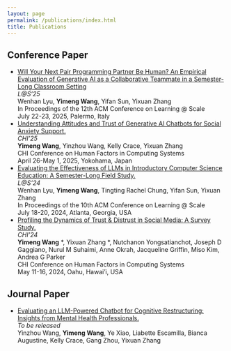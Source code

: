```yaml
---
layout: page
permalink: /publications/index.html
title: Publications
---
```




## Conference Paper

- [Will Your Next Pair Programming Partner Be Human? An Empirical Evaluation of Generative AI as a Collaborative Teammate in a Semester-Long Classroom Setting]()<br>*L@S’25*<br>Wenhan Lyu, **Yimeng Wang**, Yifan Sun, Yixuan Zhang<br>In Proceedings of the 12th ACM Conference on Learning @ Scale<br>July 22-23, 2025, Palermo, Italy
- [Understanding Attitudes and Trust of Generative AI Chatbots for Social Anxiety Support.](https://arxiv.org/abs/2501.15628)<br>*CHI’25*<br>**Yimeng Wang**, Yinzhou Wang, Kelly Crace, Yixuan Zhang<br>CHI Conference on Human Factors in Computing Systems<br>April 26-May 1, 2025, Yokohama, Japan
- [Evaluating the Effectiveness of LLMs in Introductory Computer Science Education: A Semester-Long Field Study.](https://dl.acm.org/doi/10.1145/3657604.3662036)<br>*L@S’24*<br>Wenhan Lyu, **Yimeng Wang**, Tingting Rachel Chung, Yifan Sun, Yixuan Zhang<br>In Proceedings of the 10th ACM Conference on Learning @ Scale<br>July 18-20, 2024, Atlanta, Georgia, USA
- [Profiling the Dynamics of Trust & Distrust in Social Media: A Survey Study.](https://dl.acm.org/doi/10.1145/3613904.3642927)<br>*CHI’24*<br>**Yimeng Wang** *, Yixuan Zhang *, Nutchanon Yongsatianchot, Joseph D Gaggiano, Nurul M Suhaimi, Anne Okrah, Jacqueline Griffin, Miso Kim, Andrea G Parker<br>CHI Conference on Human Factors in Computing Systems<br>May 11-16, 2024, Oahu, Hawai’i, USA



## Journal Paper

- [Evaluating an LLM-Powered Chatbot for Cognitive Restructuring: Insights from Mental Health Professionals.](https://arxiv.org/abs/2501.15599)<br>*To be released*<br>Yinzhou Wang, **Yimeng Wang**, Ye Xiao, Liabette Escamilla, Bianca Augustine, Kelly Crace, Gang Zhou, Yixuan Zhang





